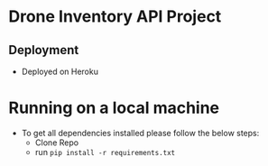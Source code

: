 # Drone Inventory API Project

## Deployment 
- Deployed on Heroku

# Running on a local machine
- To get all dependencies installed please follow the below steps:
    - Clone Repo
    - run `pip install -r requirements.txt`